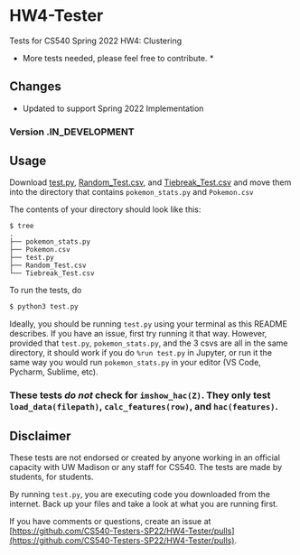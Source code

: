 # HW4-Tester

Tests for CS540 Spring 2022 HW4: Clustering
* More tests needed, please feel free to contribute. *

## Changes
 - Updated to support Spring 2022 Implementation
 
### Version .IN_DEVELOPMENT

## Usage

Download [test.py](test.py), [Random_Test.csv](Random_Test.csv), and [Tiebreak_Test.csv](Tiebreak_Test.csv) and move them into the directory that contains `pokemon_stats.py` and `Pokemon.csv`

The contents of your directory should look like this:

```shell
$ tree
.
├── pokemon_stats.py
├── Pokemon.csv
├── test.py
├── Random_Test.csv
└── Tiebreak_Test.csv
```

To run the tests, do

```python
$ python3 test.py
```

Ideally, you should be running `test.py` using your terminal as this README describes. If you have an issue, first try running it that way. However, provided that `test.py`, `pokemon_stats.py`, and the 3 csvs are all in the same directory, it should work if you do `%run test.py` in Jupyter, or run it the same way you would run `pokemon_stats.py` in your editor (VS Code, Pycharm, Sublime, etc).

### These tests _do not_ check for `imshow_hac(Z)`. They only test `load_data(filepath)`, `calc_features(row)`, and `hac(features)`.

## Disclaimer

These tests are not endorsed or created by anyone working in an official capacity with UW Madison or any staff for CS540. The tests are made by students, for students.

By running `test.py`, you are executing code you downloaded from the internet. Back up your files and take a look at what you are running first.

If you have comments or questions, create an issue at [https://github.com/CS540-Testers-SP22/HW4-Tester/pulls](https://github.com/CS540-Testers-SP22/HW4-Tester/pulls).
